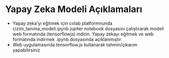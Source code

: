 # Yapay Zeka Modeli Açıklamaları

* Yapay zeka'yı eğitmek için colab platformnunda cizim_tanıma_modeli.ipynb jupiter notebook dosyasını çalıştırarak modeli web formatında (tensorflowjs) indirin. Yapay zekayı eğitmek ve web formatında indirmek .ipynb dosyasında açıklanmıştır.
* Web uygulamasında tensorflow.js kullanarak tahmin/çıkarım yapabilirsiniz


